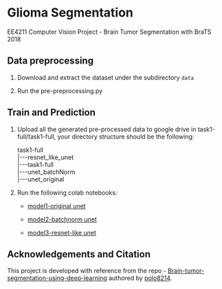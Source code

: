 # Glioma Segmentation
EE4211 Computer Vision Project - Brain Tumor Segmentation with BraTS 2018

## Data preprocessing
1. Download and extract the dataset under the subdirectory ```data```

2. Run the pre-preprocessing.py
   
## Train and Prediction

1. Upload all the generated pre-processed data to google drive in task1-full/task1-full, your directory structure should be the following:

    task1-full  
    |---resnet_like_unet    
    |---task1-full   
    |---unet_batchNorm   
    |---unet_original   



2. Run the following colab notebooks:

    * <a href="https://colab.research.google.com/drive/1V5StoBPhNDS_s5xllhMVIdv3GzQQ1PyW?usp=sharing">model1-original unet</a>

    * <a href="https://colab.research.google.com/drive/1XSxHLyD3MEw5Y-gCcFipMHnNj7j1b_qC?usp=sharing">model2-batchnorm unet</a>

    * <a href="https://colab.research.google.com/drive/1VQO6AvSYtDeprZsKyRDt1aehOSlEEBWl?usp=sharing">model3-resnet-like unet</a>

## Acknowledgements and Citation 
This project is developed with reference from the repo - <a href="https://github.com/polo8214/Brain-tumor-segmentation-using-deep-learning">Brain-tumor-segmentation-using-deep-learning</a> authored by  <a href="https://github.com/polo8214">polo8214</a>.

